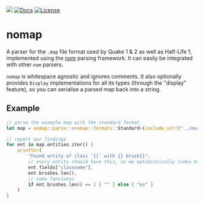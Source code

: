 [![](http://meritbadge.herokuapp.com/nomap)](https://crates.io/crates/nomap)
[![Docs](https://docs.rs/nomap/badge.svg)](https://docs.rs/nomap/)
[![License](https://img.shields.io/badge/license-MIT-blue.svg)]()
# nomap
A parser for the `.map` file format used by Quake 1 & 2 as well as Half-Life 1,
implemented using the [nom](https://www.crates.io/crates/nom) parsing framework. It can
easily be integrated with other `nom` parsers.

`nomap` is whitespace agnostic and ignores comments.
It also optionally provides `Display` implementations for all its types (through
the "display" feature), so you can serialise a parsed map back into a string.

## Example
```rust
// parse the example map with the standard format
let map = nomap::parse::<nomap::formats::Standard>(include_str!("../examples/example.map")).unwrap();

// report our findings
for ent in map.entities.iter() {
    println!(
        "Found entity of class `{}` with {} brush{}",
        // every entity should have this, so we optimistically index here
        ent.fields["classname"],
        ent.brushes.len(),
        // some fanciness
        if ent.brushes.len() == 1 { "" } else { "es" }
    )
}
```